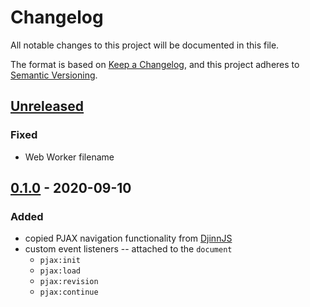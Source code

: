 # Changelog

All notable changes to this project will be documented in this file.

The format is based on [Keep a Changelog](https://keepachangelog.com/en/1.0.0/),
and this project adheres to [Semantic Versioning](https://semver.org/spec/v2.0.0.html).

## [Unreleased]

### Fixed

-   Web Worker filename

## [0.1.0] - 2020-09-10

### Added

-   copied PJAX navigation functionality from [DjinnJS](https://djinnjs.com)
-   custom event listeners -- attached to the `document`
    -   `pjax:init`
    -   `pjax:load`
    -   `pjax:revision`
    -   `pjax:continue`

[unreleased]: https://github.com/pageworks/djinnjs/compare/master...develop
[0.1.1]: https://github.com/pageworks/djinnjs/compare/v0.1.0...v0.1.1
[0.1.0]: https://github.com/pageworks/djinnjs/releases/tag/v0.1.0
